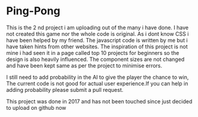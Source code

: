 # Ping-Pong
This is the 2 nd project i am uploading out of the many i have done. I have not created this game nor the whole code is original. As i dont know CSS i have been helped by my friend. The javascript code is written by me but i have taken hints from other websites. The inspiration of this project is not mine i had seen it in a page called top 10 projects for beginners so the design is also heavily influenced. The component sizes are not changed and have been kept same as per the project to minimise errors.

I still need to add probability in the AI to give the player the chance to win, The current code is not good for actual user experience.If you can help in adding probability please submit a pull request.

This project was done in 2017 and has not been touched since just decided to upload on github now
